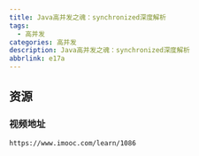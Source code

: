 ```yaml
---
title: Java高并发之魂：synchronized深度解析
tags:
  - 高并发
categories: 高并发
description: Java高并发之魂：synchronized深度解析
abbrlink: e17a
---
```


## 资源
### 视频地址

	https://www.imooc.com/learn/1086